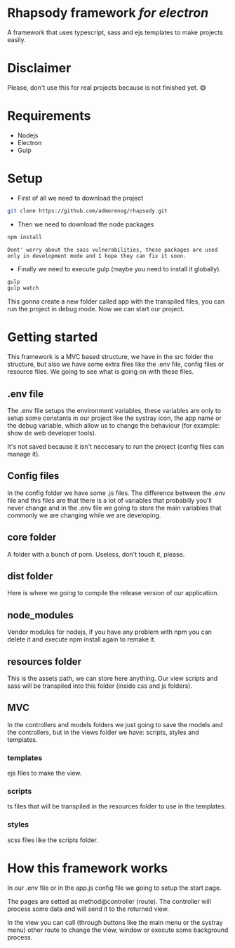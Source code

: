 # **Rhapsody framework** _for electron_
A framework that uses typescript, sass and ejs templates to make projects easily.

# Disclaimer
Please, don't use this for real projects because is not finished yet. :sweat_smile:


# Requirements

- Nodejs
- Electron
- Gulp

# Setup

- First of all we need to download the project

```bash
git clone https://github.com/admorenog/rhapsody.git
```

- Then we need to download the node packages

```bash
npm install
```

	Dont' worry about the sass vulnerabilities, these packages are used only in development mode and I hope they can fix it soon.

- Finally we need to execute gulp (maybe you need to install it globally).
```bash
gulp
gulp watch
```

This gonna create a new folder called app with the transpiled files, you can run the project in debug mode. Now we can start our project.

# Getting started

This framework is a MVC based structure, we have in the src folder the structure, but also we have some extra files like the .env file, config files or resource files. We going to see what is going on with these files.

## .env file

The .env file setups the environment variables, these variables are only to setup some constants in our project like the systray icon, the app name or the debug variable, which allow us to change the behaviour (for example: show de web developer tools).

It's not saved because it isn't neccesary to run the project (config files can manage it).

## Config files
In the config folder we have some .js files. The difference between the .env file and this files are that there is a lot of variables that probabilly you'll never change and in the .env file we going to store the main variables that commonly we are changing while we are developing.

## core folder
A folder with a bunch of porn. Useless, don't touch it, please.

## dist folder
Here is where we going to compile the release version of our application.

## node_modules
Vendor modules for nodejs, if you have any problem with npm you can delete it and execute npm install again to remake it.

## resources folder
This is the assets path, we can store here anything. Our view scripts and sass will be transpiled into this folder (inside css and js folders).

## MVC
In the controllers and models folders we just going to save the models and the controllers, but in the views folder we have: scripts, styles and templates.

### templates
ejs files to make the view.
### scripts
ts files that will be transpiled in the resources folder to use in the templates.
### styles
scss files like the scripts folder.

# How this framework works
In our .env file or in the app.js config file we going to setup the start page.

The pages are setted as method@controller (route). The controller will process some data and will send it to the returned view.

In the view you can call (through buttons like the main menu or the systray menu) other route to change the view, window or execute some background process.